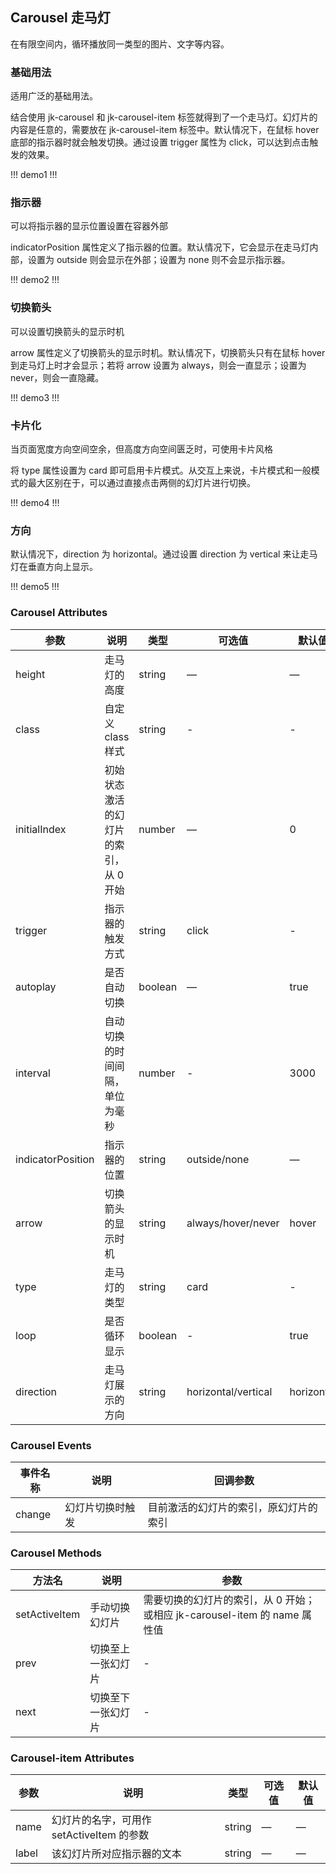 ## Carousel 走马灯

在有限空间内，循环播放同一类型的图片、文字等内容。

### 基础用法

适用广泛的基础用法。

结合使用 jk-carousel 和 jk-carousel-item 标签就得到了一个走马灯。幻灯片的内容是任意的，需要放在 jk-carousel-item 标签中。默认情况下，在鼠标 hover 底部的指示器时就会触发切换。通过设置 trigger 属性为 click，可以达到点击触发的效果。

!!! demo1 !!!

### 指示器

可以将指示器的显示位置设置在容器外部

indicatorPosition 属性定义了指示器的位置。默认情况下，它会显示在走马灯内部，设置为 outside 则会显示在外部；设置为 none 则不会显示指示器。

!!! demo2 !!!

### 切换箭头

可以设置切换箭头的显示时机

arrow 属性定义了切换箭头的显示时机。默认情况下，切换箭头只有在鼠标 hover 到走马灯上时才会显示；若将 arrow 设置为 always，则会一直显示；设置为 never，则会一直隐藏。

!!! demo3 !!!

### 卡片化

当页面宽度方向空间空余，但高度方向空间匮乏时，可使用卡片风格

将 type 属性设置为 card 即可启用卡片模式。从交互上来说，卡片模式和一般模式的最大区别在于，可以通过直接点击两侧的幻灯片进行切换。

!!! demo4 !!!

### 方向

默认情况下，direction 为 horizontal。通过设置 direction 为 vertical 来让走马灯在垂直方向上显示。

!!! demo5 !!!

### Carousel Attributes

| 参数              | 说明                                  | 类型    | 可选值              | 默认值     |
| ----------------- | ------------------------------------- | ------- | ------------------- | ---------- |
| height            | 走马灯的高度                          | string  | —                   | —          |
| class             | 自定义 class 样式                     | string  | -                   | -          |
| initialIndex      | 初始状态激活的幻灯片的索引，从 0 开始 | number  | —                   | 0          |
| trigger           | 指示器的触发方式                      | string  | click               | -          |
| autoplay          | 是否自动切换                          | boolean | —                   | true       |
| interval          | 自动切换的时间间隔，单位为毫秒        | number  | -                   | 3000       |
| indicatorPosition | 指示器的位置                          | string  | outside/none        | —          |
| arrow             | 切换箭头的显示时机                    | string  | always/hover/never  | hover      |
| type              | 走马灯的类型                          | string  | card                | -          |
| loop              | 是否循环显示                          | boolean | -                   | true       |
| direction         | 走马灯展示的方向                      | string  | horizontal/vertical | horizontal |

### Carousel Events

| 事件名称 | 说明             | 回调参数                               |
| -------- | ---------------- | -------------------------------------- |
| change   | 幻灯片切换时触发 | 目前激活的幻灯片的索引，原幻灯片的索引 |

### Carousel Methods

| 方法名        | 说明               | 参数                                                                      |
| ------------- | ------------------ | ------------------------------------------------------------------------- |
| setActiveItem | 手动切换幻灯片     | 需要切换的幻灯片的索引，从 0 开始；或相应 jk-carousel-item 的 name 属性值 |
| prev          | 切换至上一张幻灯片 | -                                                                         |
| next          | 切换至下一张幻灯片 | -                                                                         |

### Carousel-item Attributes

| 参数  | 说明                                      | 类型   | 可选值 | 默认值 |
| ----- | ----------------------------------------- | ------ | ------ | ------ |
| name  | 幻灯片的名字，可用作 setActiveItem 的参数 | string | —      | —      |
| label | 该幻灯片所对应指示器的文本                | string | —      | —      |

